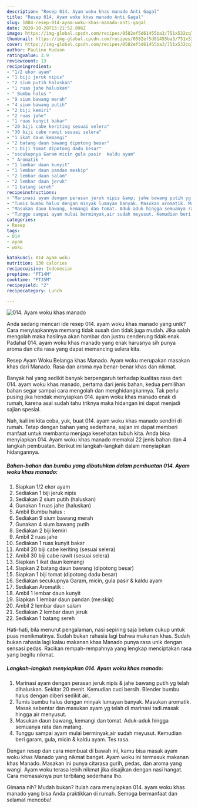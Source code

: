 ```yaml
---
description: "Resep 014. Ayam woku khas manado Anti Gagal"
title: "Resep 014. Ayam woku khas manado Anti Gagal"
slug: 1884-resep-014-ayam-woku-khas-manado-anti-gagal
date: 2020-10-28T13:21:52.896Z
image: https://img-global.cpcdn.com/recipes/0582ef5d61455ba3/751x532cq70/014-ayam-woku-khas-manado-foto-resep-utama.jpg
thumbnail: https://img-global.cpcdn.com/recipes/0582ef5d61455ba3/751x532cq70/014-ayam-woku-khas-manado-foto-resep-utama.jpg
cover: https://img-global.cpcdn.com/recipes/0582ef5d61455ba3/751x532cq70/014-ayam-woku-khas-manado-foto-resep-utama.jpg
author: Pauline Hudson
ratingvalue: 3.9
reviewcount: 13
recipeingredient:
- "1/2 ekor ayam"
- "1 biji jeruk nipis"
- "2 sium putih haluskan"
- "1 ruas jahe haluskan"
- " Bumbu halus "
- "9 sium bawang merah"
- "4 sium bawang putih"
- "2 biji kemiri"
- "2 ruas jahe"
- "1 ruas kunyit bakar"
- "20 biji cabe keriting sesuai selera"
- "30 biji cabe rawit sesuai selera"
- "1 ikat daun kemangi"
- "2 batang daun bawang dipotong besar"
- "1 biji tomat dipotong dadu besar"
- "secukupnya Garam micin gula pasir  kaldu ayam"
- " Aromatik "
- "1 lembar daun kunyit"
- "1 lembar daun pandan meskip"
- "2 lembar daun salam"
- "2 lembar daun jeruk"
- "1 batang sereh"
recipeinstructions:
- "Marinasi ayam dengan perasan jeruk nipis &amp; jahe bawang putih yg telah dihaluskan. Sekitar 20 menit. Kemudian cuci bersih. Blender bumbu halus dengan diberi sedikit air.."
- "Tumis bumbu halus dengan minyak lumayan banyak. Masukan aromatik. Masak sebentar dan masukan ayam yg telah di marinasi tadi.masak hingga air menyusut."
- "Masukan daun bawang, kemangi dan tomat. Aduk-aduk hingga semuanya rata dan matang."
- "Tunggu sampai ayam mulai berminyak,air sudah meyusut. Kemudian beri garam, gula, micin &amp; kaldu ayam. Tes rasa."
categories:
- Resep
tags:
- 014
- ayam
- woku

katakunci: 014 ayam woku 
nutrition: 130 calories
recipecuisine: Indonesian
preptime: "PT14M"
cooktime: "PT35M"
recipeyield: "2"
recipecategory: Lunch

---
```



![014. Ayam woku khas manado](https://img-global.cpcdn.com/recipes/0582ef5d61455ba3/751x532cq70/014-ayam-woku-khas-manado-foto-resep-utama.jpg)

Anda sedang mencari ide resep 014. ayam woku khas manado yang unik? Cara menyiapkannya memang tidak susah dan tidak juga mudah. Jika salah mengolah maka hasilnya akan hambar dan justru cenderung tidak enak. Padahal 014. ayam woku khas manado yang enak harusnya sih punya aroma dan cita rasa yang dapat memancing selera kita.

Resep Ayam Woku Belanga khas Manado. Ayam woku merupakan masakan khas dari Manado. Rasa dan aroma nya benar-benar khas dan nikmat.

Banyak hal yang sedikit banyak berpengaruh terhadap kualitas rasa dari 014. ayam woku khas manado, pertama dari jenis bahan, kedua pemilihan bahan segar sampai cara mengolah dan menghidangkannya. Tak perlu pusing jika hendak menyiapkan 014. ayam woku khas manado enak di rumah, karena asal sudah tahu triknya maka hidangan ini dapat menjadi sajian spesial.


Nah, kali ini kita coba, yuk, buat 014. ayam woku khas manado sendiri di rumah. Tetap dengan bahan yang sederhana, sajian ini dapat memberi manfaat untuk membantu menjaga kesehatan tubuh kita. Anda bisa menyiapkan 014. Ayam woku khas manado memakai 22 jenis bahan dan 4 langkah pembuatan. Berikut ini langkah-langkah dalam menyiapkan hidangannya.

<!--inarticleads1-->

##### Bahan-bahan dan bumbu yang dibutuhkan dalam pembuatan 014. Ayam woku khas manado:

1. Siapkan 1/2 ekor ayam
1. Sediakan 1 biji jeruk nipis
1. Sediakan 2 sium putih (haluskan)
1. Gunakan 1 ruas jahe (haluskan)
1. Ambil  Bumbu halus :
1. Sediakan 9 sium bawang merah
1. Gunakan 4 sium bawang putih
1. Sediakan 2 biji kemiri
1. Ambil 2 ruas jahe
1. Sediakan 1 ruas kunyit bakar
1. Ambil 20 biji cabe keriting (sesuai selera)
1. Ambil 30 biji cabe rawit (sesuai selera)
1. Siapkan 1 ikat daun kemangi
1. Siapkan 2 batang daun bawang (dipotong besar)
1. Siapkan 1 biji tomat (dipotong dadu besar)
1. Sediakan secukupnya Garam, micin, gula pasir &amp; kaldu ayam
1. Sediakan  Aromatik :
1. Ambil 1 lembar daun kunyit
1. Siapkan 1 lembar daun pandan (me:skip)
1. Ambil 2 lembar daun salam
1. Sediakan 2 lembar daun jeruk
1. Sediakan 1 batang sereh


Hati-hati, bila menurut pengalaman, nasi sepiring saja belum cukup untuk puas menikmatinya. Sudah bukan rahasia lagi bahwa makanan khas. Sudah bukan rahasia lagi kalau makanan khas Manado punya rasa unik dengan sensasi pedas. Racikan rempah-rempahnya yang lengkap menciptakan rasa yang begitu nikmat. 

<!--inarticleads2-->

##### Langkah-langkah menyiapkan 014. Ayam woku khas manado:

1. Marinasi ayam dengan perasan jeruk nipis &amp; jahe bawang putih yg telah dihaluskan. Sekitar 20 menit. Kemudian cuci bersih. Blender bumbu halus dengan diberi sedikit air..
1. Tumis bumbu halus dengan minyak lumayan banyak. Masukan aromatik. Masak sebentar dan masukan ayam yg telah di marinasi tadi.masak hingga air menyusut.
1. Masukan daun bawang, kemangi dan tomat. Aduk-aduk hingga semuanya rata dan matang.
1. Tunggu sampai ayam mulai berminyak,air sudah meyusut. Kemudian beri garam, gula, micin &amp; kaldu ayam. Tes rasa.


Dengan resep dan cara membuat di bawah ini, kamu bisa masak ayam woku khas Manado yang nikmat banget. Ayam woku ini termasuk makanan khas Manado. Masakan ini punya citarasa gurih, pedas, dan aroma yang wangi. Ayam woku terasa lebih nikmat jika disajikan dengan nasi hangat. Cara memasaknya pun terbilang sederhana lho. 

Gimana nih? Mudah bukan? Itulah cara menyiapkan 014. ayam woku khas manado yang bisa Anda praktikkan di rumah. Semoga bermanfaat dan selamat mencoba!
